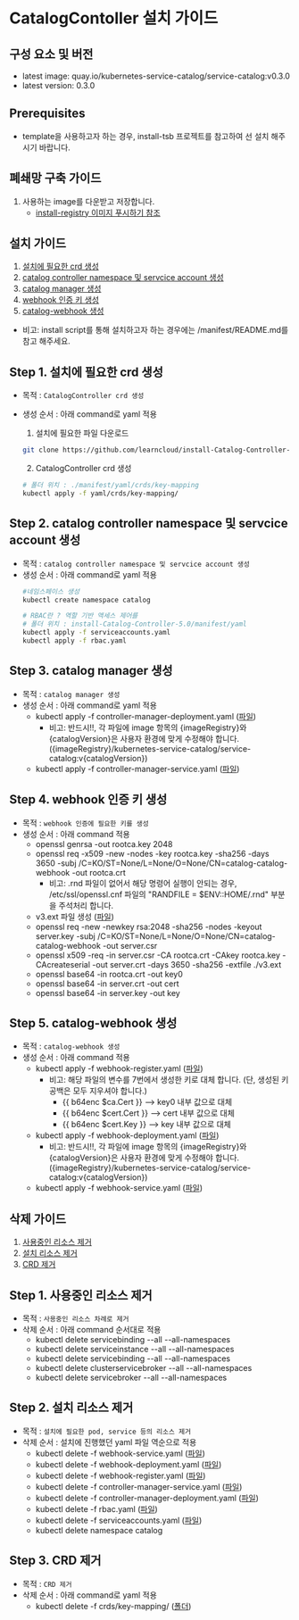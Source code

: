 
# CatalogContoller 설치 가이드

## 구성 요소 및 버전
- latest image: quay.io/kubernetes-service-catalog/service-catalog:v0.3.0
- latest version: 0.3.0

## Prerequisites
- template을 사용하고자 하는 경우, install-tsb 프로젝트를 참고하여 선 설치 해주시기 바랍니다.

## 폐쇄망 구축 가이드

1. 사용하는 image를 다운받고 저장합니다.
   - [install-registry 이미지 푸시하기 참조](https://github.com/learncloud/install-registry-docker-ce/blob/main/readme.md)

## 설치 가이드
1. [설치에 필요한 crd 생성](#Step-1-설치에-필요한-crd-생성)
2. [catalog controller namespace 및 servcice account 생성](#Step-2-catalog-controller-namespace-및-servcice-account-생성)
3. [catalog manager 생성](#Step-3-catalog-manager-생성)
4. [webhook 인증 키 생성](#Step-4-webhook-인증-키-생성)
5. [catalog-webhook 생성](#Step-5-catalog-webhook-생성)
- 비고: install script를 통해 설치하고자 하는 경우에는 /manifest/README.md를 참고 해주세요. 


## Step 1. 설치에 필요한 crd 생성
- 목적 : `CatalogController crd 생성`
- 생성 순서 : 아래 command로 yaml 적용
   1. 설치에 필요한 파일 다운로드
   ```bash
   git clone https://github.com/learncloud/install-Catalog-Controller-5.0.git
   
   ```
  
   2. CatalogController crd 생성
   ```bash
   # 폴더 위치 : ./manifest/yaml/crds/key-mapping
   kubectl apply -f yaml/crds/key-mapping/ 
   
   ```


## Step 2. catalog controller namespace 및 servcice account 생성
- 목적 : `catalog controller namespace 및 servcice account 생성`
- 생성 순서 : 아래 command로 yaml 적용
   ```bash
   #네임스페이스 생성
   kubectl create namespace catalog
   
   # RBAC란 ? 역할 기반 액세스 제어를 
   # 폴더 위치 : install-Catalog-Controller-5.0/manifest/yaml
   kubectl apply -f serviceaccounts.yaml
   kubectl apply -f rbac.yaml 
   
   ```
   
## Step 3. catalog manager 생성
- 목적 : `catalog manager 생성`
- 생성 순서 : 아래 command로 yaml 적용
    - kubectl apply -f controller-manager-deployment.yaml ([파일](./manifest/yaml/controller-manager-deployment.yaml))
        - 비고: 반드시!!, 각 파일에 image 항목의 {imageRegistry}와 {catalogVersion}은  사용자 환경에 맞게 수정해야 합니다. ({imageRegistry}/kubernetes-service-catalog/service-catalog:v{catalogVersion})
    - kubectl apply -f controller-manager-service.yaml ([파일](./manifest/yaml/controller-manager-service.yaml))

## Step 4. webhook 인증 키 생성
- 목적 : `webhook 인증에 필요한 키를 생성`
- 생성 순서 : 아래 command 적용
    - openssl genrsa -out rootca.key 2048
    - openssl req -x509 -new -nodes -key rootca.key -sha256 -days 3650 -subj /C=KO/ST=None/L=None/O=None/CN=catalog-catalog-webhook -out rootca.crt
        - 비고: .rnd 파일이 없어서 해당 명령어 실행이 안되는 경우, /etc/ssl/openssl.cnf 파일의  "RANDFILE = $ENV::HOME/.rnd" 부분을 주석처리 합니다.
    - v3.ext 파일 생성 ([파일](./manifest/ca/v3.ext))
    - openssl req -new -newkey rsa:2048 -sha256 -nodes -keyout server.key -subj /C=KO/ST=None/L=None/O=None/CN=catalog-catalog-webhook -out server.csr
    - openssl x509 -req -in server.csr -CA rootca.crt -CAkey rootca.key -CAcreateserial -out server.crt -days 3650 -sha256 -extfile ./v3.ext
    - openssl base64 -in rootca.crt -out key0
    - openssl base64 -in server.crt -out cert
    - openssl base64 -in server.key -out key

## Step 5. catalog-webhook 생성
- 목적 : `catalog-webhook 생성`
- 생성 순서 : 아래 command 적용
    - kubectl apply -f webhook-register.yaml ([파일](./manifest/yaml/webhook-register.yaml))
        - 비고: 해당 파일의 변수를 7번에서 생성한 키로 대체 합니다. (단, 생성된 키 공백은 모두 지우셔야 합니다.)
            - {{ b64enc $ca.Cert }} --> key0 내부 값으로 대체
            - {{ b64enc $cert.Cert }} --> cert 내부 값으로 대체
            - {{ b64enc $cert.Key }} --> key 내부 값으로 대체
    - kubectl apply -f webhook-deployment.yaml ([파일](./manifest/yaml/webhook-deployment.yaml))
        - 비고: 반드시!!, 각 파일에 image 항목의 {imageRegistry}와 {catalogVersion}은  사용자 환경에 맞게 수정해야 합니다. ({imageRegistry}/kubernetes-service-catalog/service-catalog:v{catalogVersion})
    - kubectl apply -f webhook-service.yaml ([파일](./manifest/yaml/webhook-service.yaml))

## 삭제 가이드
1. [사용중인 리소스 제거](#Step-1-사용중인-리소스-제거)
2. [설치 리소스 제거](#Step-2-설치-리소스-제거)
3. [CRD 제거](#Step-3-CRD-제거)

## Step 1. 사용중인 리소스 제거
- 목적 : `사용중인 리소스 차례로 제거`
- 삭제 순서 : 아래 command 순서대로 적용
    - kubectl delete servicebinding --all --all-namespaces
    - kubectl delete serviceinstance --all --all-namespaces
    - kubectl delete servicebinding --all --all-namespaces
    - kubectl delete clusterservicebroker --all --all-namespaces
    - kubectl delete servicebroker --all --all-namespaces

## Step 2. 설치 리소스 제거
- 목적 : `설치에 필요한 pod, service 등의 리소스 제거`
- 삭제 순서 : 설치에 진행했던 yaml 파일 역순으로 적용
    - kubectl delete -f webhook-service.yaml ([파일](./manifest/yaml/webhook-service.yaml))
    - kubectl delete -f webhook-deployment.yaml ([파일](./manifest/yaml/webhook-deployment.yaml))
    - kubectl delete -f webhook-register.yaml ([파일](./manifest/yaml/webhook-register.yaml))
    - kubectl delete -f controller-manager-service.yaml ([파일](./manifest/yaml/controller-manager-service.yaml))
    - kubectl delete -f controller-manager-deployment.yaml ([파일](./manifest/yaml/controller-manager-deployment.yaml))
    - kubectl delete -f rbac.yaml ([파일](./manifest/yaml/rbac.yaml))
    - kubectl delete -f serviceaccounts.yaml ([파일](./manifest/yaml/serviceaccounts.yaml))
    - kubectl delete namespace catalog

## Step 3. CRD 제거
- 목적 : `CRD 제거`
- 삭제 순서 : 아래 command로 yaml 적용
    - kubectl delete -f crds/key-mapping/ ([폴더](./manifest/yaml/crds/key-mapping)) 
